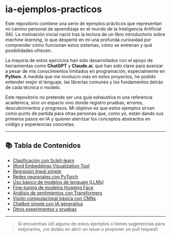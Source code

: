 # ia-ejemplos-practicos

Este repositorio contiene una serie de ejemplos prácticos que representan mi camino personal de aprendizaje en el mundo de la Inteligencia Artificial (IA). La motivación inicial nació tras la lectura de un libro introductorio sobre *machine learning*, lo que despertó en mí una profunda curiosidad por comprender cómo funcionan estos sistemas, cómo se entrenan y qué posibilidades ofrecen.

La mayoría de estos ejercicios han sido desarrollados con el apoyo de herramientas como **ChatGPT** y **Claude.ai**, que han sido clave para avanzar a pesar de mis conocimientos limitados en programación, especialmente en **Python**. A medida que me involucro más en estos proyectos, he podido entender mejor el lenguaje, las librerías comunes y los fundamentos detrás de cada técnica o modelo.

Este repositorio no pretende ser una guía exhaustiva ni una referencia académica, sino un espacio vivo donde registro pruebas, errores, descubrimientos y progresos. Mi objetivo es que estos ejemplos sirvan como punto de partida para otras personas que, como yo, están dando sus primeros pasos en IA y quieren aterrizar los conceptos abstractos en código y experiencias concretas.

---

## 📚 Tabla de Contenidos

- [Clasificación con Scikit-learn](./01-clasificacion-scikit-learn/)
- [Word Embeddings Visualization Tool](./LLM-Embeddings)
- [Regresión lineal simple](./02-regresion-lineal/)
- [Redes neuronales con PyTorch](./03-redes-neuronales-pytorch/)
- [Uso básico de modelos de lenguaje (LLMs)](./04-llms-ejemplos/)
- [Fine-tuning de modelos Hugging Face](./05-fine-tuning-huggingface/)
- [Análisis de sentimientos con Transformers](./06-analisis-sentimientos-transformers/)
- [Visión computacional básica con CNNs](./07-vision-cnn/)
- [Chatbot simple con IA generativa](./08-chatbot-generativo/)
- [Otros experimentos y pruebas](./otros/)

---

> Si encuentras útil alguno de estos ejemplos o tienes sugerencias para mejorarlos, ¡no dudes en abrir un issue o proponer un pull request!

